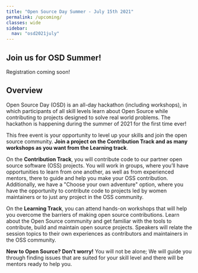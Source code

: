 ```yaml
---
title: "Open Source Day Summer - July 15th 2021"
permalink: /upcoming/
classes: wide
sidebar:
  nav: "osd2021july"
---
```

## Join us for OSD Summer! 

Registration coming soon!

## Overview

Open Source Day (OSD) is an all-day hackathon (including workshops), in which participants of all skill levels learn about Open Source while contributing to projects designed to solve real world problems. The hackathon is happening during the summer of 2021 for the first time ever! 

This free event is your opportunity to level up your skills and join the open source community. **Join a project on the Contribution Track and as many workshops as you want from the Learning track**.

On the **Contribution Track**, you will contribute code to our partner open source software (OSS) projects. You will work in groups, where you’ll have opportunities to learn from one another, as well as from experienced mentors, there to guide and help you make your OSS contribution. Additionally, we have a "Choose your own adventure" option, where you have the opportunity to contribute code to projects led by women maintainers or to just any project in the OSS community.

On the **Learning Track**, you can attend hands-on workshops that will help you overcome the barriers of making open source contributions. Learn about the Open Source community and get familiar with the tools to contribute, build and maintain open source projects. Speakers will relate the session topics to their own experiences as contributors and maintainers in the OSS community.

**New to Open Source? Don’t worry!** You will not be alone; We will guide you through finding issues that are suited for your skill level and there will be mentors ready to help you.



